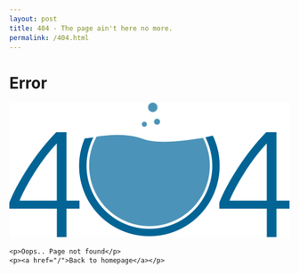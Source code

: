 ```yaml
---
layout: post
title: 404 - The page ain't here no more.
permalink: /404.html
---
```

<div id="error">
    <h1>Error</h1>
    <img src="/images/404.svg">

    <p>Oops.. Page not found</p>
    <p><a href="/">Back to homepage</a></p>
</div>